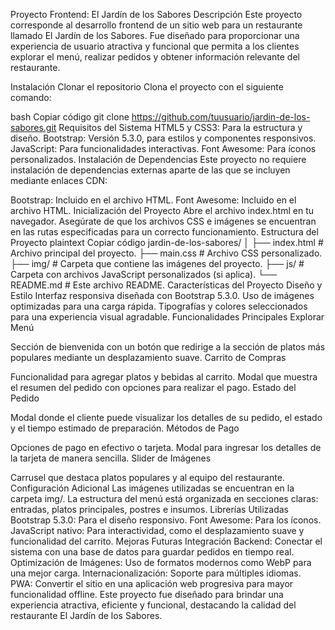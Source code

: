 Proyecto Frontend: El Jardín de los Sabores
Descripción
Este proyecto corresponde al desarrollo frontend de un sitio web para un restaurante llamado El Jardín de los Sabores. Fue diseñado para proporcionar una experiencia de usuario atractiva y funcional que permita a los clientes explorar el menú, realizar pedidos y obtener información relevante del restaurante.

Instalación
Clonar el repositorio
Clona el proyecto con el siguiente comando:

bash
Copiar código
git clone https://github.com/tuusuario/jardin-de-los-sabores.git
Requisitos del Sistema
HTML5 y CSS3: Para la estructura y diseño.
Bootstrap: Versión 5.3.0, para estilos y componentes responsivos.
JavaScript: Para funcionalidades interactivas.
Font Awesome: Para íconos personalizados.
Instalación de Dependencias
Este proyecto no requiere instalación de dependencias externas aparte de las que se incluyen mediante enlaces CDN:

Bootstrap: Incluido en el archivo HTML.
Font Awesome: Incluido en el archivo HTML.
Inicialización del Proyecto
Abre el archivo index.html en tu navegador.
Asegúrate de que los archivos CSS e imágenes se encuentran en las rutas especificadas para un correcto funcionamiento.
Estructura del Proyecto
plaintext
Copiar código
jardin-de-los-sabores/
│
├── index.html         # Archivo principal del proyecto.
├── main.css           # Archivo CSS personalizado.
├── img/               # Carpeta que contiene las imágenes del proyecto.
├── js/                # Carpeta con archivos JavaScript personalizados (si aplica).
└── README.md          # Este archivo README.
Características del Proyecto
Diseño y Estilo
Interfaz responsiva diseñada con Bootstrap 5.3.0.
Uso de imágenes optimizadas para una carga rápida.
Tipografías y colores seleccionados para una experiencia visual agradable.
Funcionalidades Principales
Explorar Menú

Sección de bienvenida con un botón que redirige a la sección de platos más populares mediante un desplazamiento suave.
Carrito de Compras

Funcionalidad para agregar platos y bebidas al carrito.
Modal que muestra el resumen del pedido con opciones para realizar el pago.
Estado del Pedido

Modal donde el cliente puede visualizar los detalles de su pedido, el estado y el tiempo estimado de preparación.
Métodos de Pago

Opciones de pago en efectivo o tarjeta.
Modal para ingresar los detalles de la tarjeta de manera sencilla.
Slider de Imágenes

Carrusel que destaca platos populares y al equipo del restaurante.
Configuración Adicional
Las imágenes utilizadas se encuentran en la carpeta img/.
La estructura del menú está organizada en secciones claras: entradas, platos principales, postres e insumos.
Librerías Utilizadas
Bootstrap 5.3.0: Para el diseño responsivo.
Font Awesome: Para los íconos.
JavaScript nativo: Para interactividad, como el desplazamiento suave y funcionalidad del carrito.
Mejoras Futuras
Integración Backend:
Conectar el sistema con una base de datos para guardar pedidos en tiempo real.
Optimización de Imágenes:
Uso de formatos modernos como WebP para una mejor carga.
Internacionalización:
Soporte para múltiples idiomas.
PWA:
Convertir el sitio en una aplicación web progresiva para mayor funcionalidad offline.
Este proyecto fue diseñado para brindar una experiencia atractiva, eficiente y funcional, destacando la calidad del restaurante El Jardín de los Sabores.
